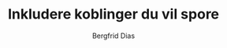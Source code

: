 ---
uid: help-en-mailing-add-tracked-link-redirect
title: Inkludere koblinger du vil spore
author: Bergfrid Dias
so.date: 03.19.2024
language: en
redirect_url: https://docs.superoffice.com/en/marketing/editor/learn/add-tracked-link-to-msg.html
---